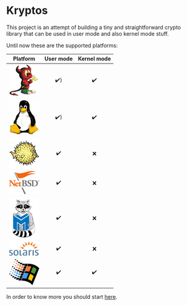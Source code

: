# Kryptos

This project is an attempt of building a tiny and straightforward crypto library that can be used in user mode and also
kernel mode stuff.

Until now these are the supported platforms:

| **Platform** | **User mode** | **Kernel mode** |
|:------------:|:-------------:|:---------------:|
|![FreeBSD](https://github.com/rafael-santiago/kryptos/blob/master/etc/small-beastie.jpg "FreeBSD")|:heavy_check_mark:)|:heavy_check_mark:|
|![Linux](https://github.com/rafael-santiago/kryptos/blob/master/etc/small-tux.jpg "Linux")|:heavy_check_mark:)|:heavy_check_mark:|
|![OpenBSD](https://github.com/rafael-santiago/kryptos/blob/master/etc/small-puffy.jpg "OpenBSD")|:heavy_check_mark:|:x:|
|![NetBSD](https://github.com/rafael-santiago/kryptos/blob/master/etc/small-netbsd-flag.jpg "NetBSD")|:heavy_check_mark:|:x:|
|![MINIX](https://github.com/rafael-santiago/kryptos/blob/master/etc/small-raccoon.jpg "MINIX")|:heavy_check_mark:|:x:|
|![SOLARIS](https://github.com/rafael-santiago/kryptos/blob/master/etc/small-solaris-sun.jpg "Solaris")|:heavy_check_mark:|:x:|
|![Windows](https://github.com/rafael-santiago/kryptos/blob/master/etc/small-windows-logo.jpg "Windows")|:heavy_check_mark:|:heavy_check_mark:|

In order to know more you should start [here](https://github.com/rafael-santiago/kryptos/blob/master/doc/README.md).
